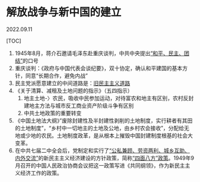 # 解放战争与新中国的建立
2022.09.11

[TOC]

1. 1945年8月，蒋介石邀请毛泽东赴重庆谈判，中共中央提出<u>“和平、民主、团结”</u>的口号
2. 重庆谈判：《政府与中国代表会谈纪要》，双十协定，确认和平建国的基本方针，同意“长期合作，避免内战”
3. 民主党派愿意建立的中间道路是：<u>旧民主主义道路</u>
4. 《关于清算、减租及土地问题的指示》（五四指示）
   1. 地主土地-〉农民，吸收中民参加运动，对待富农和地主有区别，农村反封建地主方法与城市反工商业资产阶级斗争有区别
   2. 中共土地政策的重要转变
5. 《中国土地法大纲》”废除封建性及半封建性剥削的土地制度，实行耕者有其田的土地制度”，“乡村中一切地主的土地及公地，由乡村农会接收”，分配给无地或少地的农民。土地制度政革，是从根本上摧毁中国封建制度根基的社会大变革。
6. 在中共七届二中全会后，党制定和实行了<u>“公私兼顾、劳资两利、城乡互助、内外交流”</u>的新民主主义经济建设的方针政策，简称<u>“四面八方”政策</u>。1949年9月召开的中国人民政治协商会议把这一政策写进《共同纲领》，作为新民主主义经济工作的政策。


